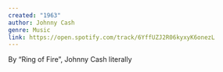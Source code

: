 ```yaml
---
created: "1963"
author: Johnny Cash
genre: Music
link: https://open.spotify.com/track/6YffUZJ2R06kyxyK6onezL
---
```


By “Ring of Fire”, Johnny Cash literally 
